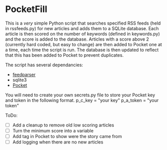 # PocketFill

This is a _very_ simple Python script that searches specified RSS feeds (held in rssfeeds.py) for new articles and adds them to a SQLite database. 
Each article is then scored on the number of keywords (defined in keywords.py) and the score is added to the database. 
Articles with a score above 2 (currently hard coded, but easy to change) are then added to Pocket one at a time, each time the script is run. The database is then updated to reflect that this has been added to Pocket to prevent duplicates. 

The script has several dependancies: 
- [feedparser](https://pypi.python.org/pypi/feedparser)
- sqlite3
- [Pocket](https://github.com/felipecorrea/python-pocket)

You will need to create your own secrets.py file to store your Pocket key and token in the following format. 
p_c_key = "your key"
p_a_token = "your token"

ToDo: 
- [ ] Add a cleanup to remove old low scoring articles 
- [ ] Turn the minimum score into a variable
- [ ] Add tag in Pocket to show were the story came from 
- [ ] Add logging when there are no new articles 
